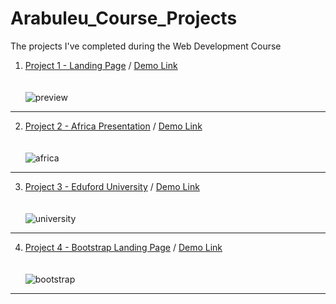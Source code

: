 # Arabuleu_Course_Projects
The projects I've completed during the Web Development Course

1.  [Project 1 - Landing Page](https://github.com/hakanozdemir85/Arabuleu_Course_Projects/tree/main/proje%201_main%20page) / [Demo Link](https://htmlpreview.github.io/?https://github.com/hakanozdemir85/Arabuleu_Course_Projects/blob/main/proje%201_main%20page/index.html) <br><br><br>
![preview](https://user-images.githubusercontent.com/88559189/178055435-903df1a6-236b-4acd-8d57-0722ec771ddb.gif)
<hr>

2.  [Project 2 - Africa Presentation](https://github.com/hakanozdemir85/Arabuleu_Course_Projects/tree/main/proje%202_africa) / [Demo Link](https://htmlpreview.github.io/?https://github.com/hakanozdemir85/Arabuleu_Course_Projects/blob/main/proje%202_africa/index.html) <br><br><br>
![africa](https://user-images.githubusercontent.com/88559189/178056070-4ce1263f-c916-49b3-aa95-4c0878229f18.gif)
<hr>

3.  [Project 3 - Eduford University](https://github.com/hakanozdemir85/Arabuleu_Course_Projects/tree/main/proje%203_eduford%20university) / [Demo Link](https://htmlpreview.github.io/?https://github.com/hakanozdemir85/Arabuleu_Course_Projects/blob/main/proje%203_eduford%20university/index.html) <br><br><br>
![university](https://user-images.githubusercontent.com/88559189/178057260-36dc1438-e033-494b-b428-d941f94a5e45.gif)
<hr>

4.  [Project 4 - Bootstrap Landing Page](https://github.com/hakanozdemir85/Arabuleu_Course_Projects/tree/main/proje%204_bootstrap%20landing%20page) / [Demo Link](https://htmlpreview.github.io/?https://github.com/hakanozdemir85/Arabuleu_Course_Projects/blob/main/proje%204_bootstrap%20landing%20page/index.html#carouselExampleIndicators) <br><br><br>
![bootstrap]()
<hr>
